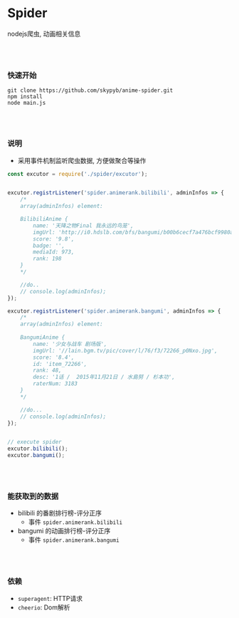 # Spider
  
nodejs爬虫, 动画相关信息 

<br>
<br>


### 快速开始

```
git clone https://github.com/skypyb/anime-spider.git
npm install
node main.js
```

<br>
<br>


### 说明
* 采用事件机制监听爬虫数据, 方便做聚合等操作 

```JavaScript
const excutor = require('./spider/excutor');


excutor.registrListener('spider.animerank.bilibili', adminInfos => {
    /*
    array(adminInfos) element:

    BilibiliAnime {
        name: '天降之物Final 我永远的鸟笼',
        imgUrl: 'http://i0.hdslb.com/bfs/bangumi/b00b6cecf7a476bcf9980a231814f46782b3d059.jpg',
        score: '9.8',
        badge: '',
        mediaId: 973,
        rank: 198 
    }
    */

    //do..
    // console.log(adminInfos);
});

excutor.registrListener('spider.animerank.bangumi', adminInfos => {
    /*
    array(adminInfos) element:
    
    BangumiAnime {
        name: '少女与战车 剧场版',
        imgUrl: '//lain.bgm.tv/pic/cover/l/76/f3/72266_p0Nxo.jpg',
        score: '8.4',
        id: 'item_72266',
        rank: 48,
        desc: '1话 /  2015年11月21日 / 水島努 / 杉本功',
        raterNum: 3183 
    }
    */

    //do...
    // console.log(adminInfos);
});


// execute spider
excutor.bilibili();
excutor.bangumi();
```

<br>
<br>

### 能获取到的数据
* bilibili 的番剧排行榜-评分正序
    * 事件 `spider.animerank.bilibili`
* bangumi 的动画排行榜-评分正序
    * 事件 `spider.animerank.bangumi`

<br>
<br>

### 依赖 
* `superagent`: HTTP请求
* `cheerio`:    Dom解析
